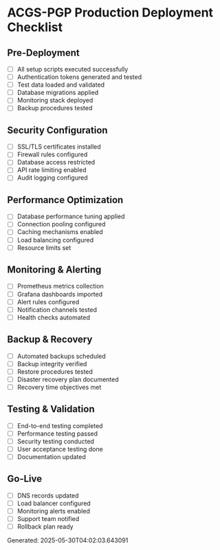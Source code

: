 # ACGS-PGP Production Deployment Checklist

## Pre-Deployment

- [ ] All setup scripts executed successfully
- [ ] Authentication tokens generated and tested
- [ ] Test data loaded and validated
- [ ] Database migrations applied
- [ ] Monitoring stack deployed
- [ ] Backup procedures tested

## Security Configuration

- [ ] SSL/TLS certificates installed
- [ ] Firewall rules configured
- [ ] Database access restricted
- [ ] API rate limiting enabled
- [ ] Audit logging configured

## Performance Optimization

- [ ] Database performance tuning applied
- [ ] Connection pooling configured
- [ ] Caching mechanisms enabled
- [ ] Load balancing configured
- [ ] Resource limits set

## Monitoring & Alerting

- [ ] Prometheus metrics collection
- [ ] Grafana dashboards imported
- [ ] Alert rules configured
- [ ] Notification channels tested
- [ ] Health checks automated

## Backup & Recovery

- [ ] Automated backups scheduled
- [ ] Backup integrity verified
- [ ] Restore procedures tested
- [ ] Disaster recovery plan documented
- [ ] Recovery time objectives met

## Testing & Validation

- [ ] End-to-end testing completed
- [ ] Performance testing passed
- [ ] Security testing conducted
- [ ] User acceptance testing done
- [ ] Documentation updated

## Go-Live

- [ ] DNS records updated
- [ ] Load balancer configured
- [ ] Monitoring alerts enabled
- [ ] Support team notified
- [ ] Rollback plan ready

Generated: 2025-05-30T04:02:03.643091
